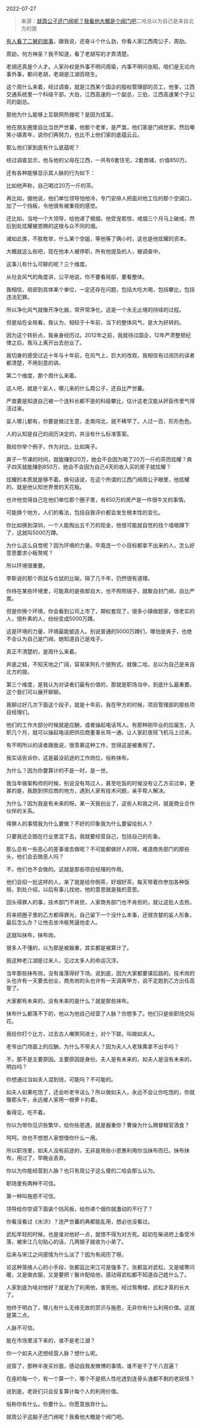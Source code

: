 2022-07-27

> 来源：[就周公子还门阀呢？我看他大概是个阀门吧](http://mp.weixin.qq.com/s?__biz=MzU3NDc5Nzc0NQ==&mid=2247519401&idx=2&sn=2621721a33368b0a357b2bd0059b121f&chksm=fd2e2e77ca59a76161930c794719a6657275a8411c879c5177f179be03053a180aaa42fad640&scene=27#wechat_redirect)
> ​二哈总以为自己是来自北方的狼

[有人看了二舅的故事](http://mp.weixin.qq.com/s?__biz=MzU0MjYwNDU2Mw==&mid=2247507189&idx=1&sn=34094ddcf13b1edb63f56edfc99e65f3&chksm=fb1ab089cc6d399fcd9b074ca5ca18535e2b60164fd1d1a1182b75ec8bf52c27399b7c52cc16&scene=21#wechat_redirect)，跟我说，还奋斗个什么劲，你看人家江西周公子，周劼。

  

周劼，何方神圣？我不知道，看了老胡写的才弄清楚。

  

老胡还真是个人才。人家孙权是外事不明问周瑜，内事不明问张昭，咱们是无论内事外事，都问老胡，老胡是江湖百晓生。  

  

这个周什么来着，经过调查，就是江西某个国企的股权管理部的员工，他爹，江西交通系统里一个科级干部，大伯，江西高速的一个副总，三伯，江西高速某个子公司的副总。

  

那他为什么能够上互联网热搜呢？是因为炫富。  

  

他在朋友圈里自比当世严世蕃，他那个老爹，是严嵩，他们家是门阀世家。然后嘲笑小镇青年，说你们再努力，也比不上他们家的底蕴云云。

  

那么他们家到底有什么底蕴呢？

  

经过调查显示，他与他的父母在江西，一共有6套住宅，2套商铺，价值850万。

  

还有各种能够显示其人脉的行为如下：

  

比如他声称，自己喝过20万一斤的茶。

  

再比如，据他说，他们单位领导怕他冷，专门安排人把面对他工位的那个空调口，加了一个挡板，令他很有被重视的感觉。

  

还比如，当地一个大领导，给他递了根烟，他受宠若惊，戒烟三个月马上破戒，然后到处炫耀被恩赐的这根与众不同的烟。

  

诸如此类，不胜枚举，什么某个空姐，等他等了俩小时，这也是他炫耀的资本。

  

大概就这么些吧，现在他本人被停职，所有他提及的人，被调查中。

  

这事儿有什么可聊的呢？三个维度。  

  

从社会风气的角度讲，公平地说，你不要看局部，要看整体。  

  

我相信，局部到具体某个单位，一定还存在问题，包括大吃大喝，包括攀比，包括违法犯罪。

  

所以净化风气就像开净化器，常开常净化，这是一个永无止境的持续的过程。  

  

但是站在全局看，我认为，相较于十年前，当下的整体风气，是大为好转的。  

  

因为这个转折点，我亲身经历过。2012年之前，我就待过国企，12年严肃整顿纪律之后，我马上离开出去创业了。

  

我切身的感受过近十年与十年前，在风气上，巨大的改观，我相信有过阅历的读者都清楚，不用刻意的讲。

  

第二个维度，那个周什么来着。  

  

这人吧，就是个妄人，哪儿来的什么周公子，还自比严世蕃。

  

严嵩要是知道自己被一个连科长都不是的科级攀比，估计这老汉能从奸臣传里气得活过来。

  

妄人哪儿都有，你要是做过生意，走南闯北，就不稀罕了。人过一百，形形色色。

  

人的认知是自己的阅历决定的，并没有什么标准答案。

  

我给你举个例子，作为对比，比如爽子。

  

爽子一节课的时间，就能赚到20万，她会不会因为喝了20万一斤的茶而炫耀？爽子四天就能赚到850万，她会不会因为自己4天的收入买的房子就炫耀？

  

炫耀的本质就是够不着。换句话说，在这个所谓的江西门阀周公子眼里，他炫耀的，就是他认知世界里的天花板。

  

也许他觉得自己在他们单位那个圈子里，有850万的房产是一件很牛叉的事情。

  

可能换个地方，人们的看法，包括自我评价都会发生根本性的变化。  

  

你比如换到深圳，一个人能掏出五千万的现金，他很可能就自觉的找个墙根蹲下了，这就叫5000万蹲。  

  

为什么这么自觉呢？因为环境的力量。毕竟连一个小目标都拿不出来的人，怎么好意思要求小板凳呢？

  

所以环境很重要。

  

李斯说的那个厕鼠与仓鼠的比喻，隔了几千年，仍然很有道理。  

  

你待在某些环境里，可能真的是夜郎自大，也不照照镜子，就敢自封门阀，自比严嵩。  

  

但是你换个环境，你会看到公司上市了，期权套现了，很多小镇做题家，很老实的人，很朴素的人，纷纷变成5000万蹲。  

  

这是环境的力量，环境最能塑造人。别说普通的5000万蹲们，哪怕是爽子，也绝不会认为自己是门阀，她知道自己是戏子。

  

真正不清楚的，是周什么来着。

  

井底之蛙，不知天地之广阔，容易笨狗扎个狼狗式，就像二哈，总以为自己是来自北方的狼。

  

第三个维度，是我认为对读者们最有价值的，那就是职场当中，到底什么最重要。这个我们可以展开聊聊。  

  

我聊过好几次下面这个段子，就是十年前，我在甲方的时候，项目管理部的那些项目经理们。  

  

他们的工作大部分时候就是应酬，或者操起电话骂人。有那种刚毕业的应届生，入职几个月，就可以操起电话把供应商董事长骂一通，让人家赶夜班飞机马上过来。  

  

有不明所以的读者跟我说，很羡慕这种工作，觉得这是被重用了。  

  

我实话告诉你，这是最没前途的工作岗位，俗称抹布。  

  

为什么？因为你要算计的不是一时，是一世。

  

我当年做架构师的时候，别说没有骂过人，甚至吃饭的时候没有让乙方买过单，更甚的是，我跑到供应商的地方，遇到人家有技术问题，亲手帮人解决。

  

为什么？因为我是有未来的呀。某一天我创业了，这些人和我之间，就是商业合作伙伴的关系。

  

得罪人的事情我为什么要做？不好的印象我为什么要留给别人？  

  

只要我还企图在行业里混下去，我就要经营自己，包括自己的形象。  

  

那么总有一些恶心的差事谁去做呢？不可能都做好人的呀。难道商务部门的那些头，他们会去做恶人吗？  

  

不，他们也不会做的。这就是那些项目经理的作用。

  

他们会招一批这样的人，来了就是给你倒茶，好烟好茶，每天带着你参加各种饭局，到处介绍，以后有事儿找他，他的意思就是我的意思。  

  

回头得罪人的事，技术部门不肯担，人家商务部门也不肯担的，就让这批人去担。

  

将来把圈子里的乙方都得罪光，自己留下一个没什么本事，还很贪婪的妄人形象，最后怎么办？让他去坐冷板凳逼他走人。  

  

这就叫抹布，抹布岗。

  

很多人不懂的，以为那是被器重，其实都是被算计了。  

  

我这种老江湖是过来人，见过太多人的命运沉浮。  

  

当年那些抹布岗，没有谁落得好下场。说到底，因为大家都要谋后路的。技术岗的头也许有一天要去创业，商务岗的头也许有一天调离甲方，说不定跑到乙方出任高管了。  

  

大家都有未来的，没有未来的是什么？就是那些抹布。

  

抹布什么都落不下的，他以为他自己经营了人脉？你想多了。他们只是些职场交际花。

  

我给你打个比方，过去古人嘲笑同进士，对个下联，叫做如夫人。

  

老爷出门场面上的应酬，为什么不带夫人？因为夫人人老珠黄拿不出手吗？

  

不，那不是主要原因。主要原因是身份。夫人是有未来的，如夫人是没有未来的，明白吗？

  

你想通过当如夫人混到钱，可能吗？不可能的。

  

如夫人如果吃饱了，还会听老爷话么？所以做如夫人，永远不会让你吃饱的，你就像那头牛，永远被人家用一根萝卜钓着。

  

看得见，吃不着。

  

你以为带你见识些繁华，给你些恩遇，就是器重你？曹操为什么赐督粮官酒食？  

  

呵呵。你也不想想人家想借你什么一用。  

  

所以职场里，如夫人没有前途的，无非是用些小恩惠利用你当抹布而已。抹布抹布，用过了，早晚会丢弃。  

  

你以为你能经营到人脉？也只有周公子这么傻的二哈会那么认为。

  

职场里有两种不可信。  

  

第一种叫施恩不可信。  

  

领导给你空调下面装个挡风板，给你递个烟你就激动的不行了？  

  

你看没看过《水浒》？连严世蕃的典都能乱用，想必也没看过。

  

武松年轻的时候，也是谁对他好一点，就恨不得为对方死。起初在柴进府上备受冷落，被宋江几句贴心的话，几两银子就收为小弟了。  

  

后来与宋江之间感情为什么淡了？因为有阅历了呀。  

  

论这种笼络人心的小手段，张都监比宋江可是强多了。张都监对武松，又是嘘寒问暖，又是做衣服，又是要把丫鬟许配给他，感动得武松都不知道自己姓什么了。

  

人家到底为啥对他好？就是为了利用他，害死他。经过鸳鸯楼，武松才真的长大了。

  

他终于明白了，哪儿有什么无缘无故的赏识与施恩，无非你有什么利用价值。这就是第二点。

  

人脉不可信。  

  

能在市场里活下来的，谁不是老江湖？

  

你一个如夫人还想经营人脉？想什么呢。  

  

说穿了，那种半夜买炒面，感动自我发微博的事情，谁不是干了千八百遍？  

  

在座的每一个，有一个算一个，哪个不是把人性吃透到连骨头渣都不剩的老妖怪？  

  

说到底，老妖们只会反复算计每个人的利用价值。

  

俗称你有什么，你要什么，你愿意放弃什么。

  

就周公子这脑子还门阀呢？我看他大概是个阀门吧。

